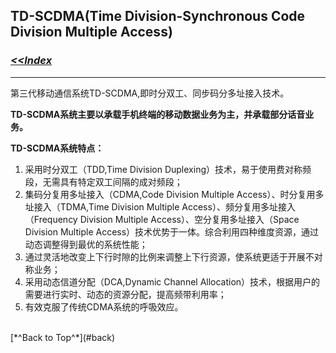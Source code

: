 ## <span id="back">TD-SCDMA(Time Division-Synchronous Code Division Multiple Access)</span> ##

### [*<<Index*](http://sheldonjie.github.io/)
----------

第三代移动通信系统TD-SCDMA,即时分双工、同步码分多址接入技术。

**TD-SCDMA系统主要以承载手机终端的移动数据业务为主，并承载部分话音业务。**

**TD-SCDMA系统特点：**

1. 采用时分双工（TDD,Time Division Duplexing）技术，易于使用费对称频段，无需具有特定双工间隔的成对频段；
1. 集码分复用多址接入（CDMA,Code Division Multiple Access）、时分复用多址接入（TDMA,Time Division Multiple Access）、频分复用多址接入（Frequency Division Multiple Access）、空分复用多址接入（Space Division Multiple Access）技术优势于一体。综合利用四种维度资源，通过动态调整得到最优的系统性能；
1. 通过灵活地改变上下行时隙的比例来调整上下行资源，使系统更适于开展不对称业务；
1. 采用动态信道分配（DCA,Dynamic Channel Allocation）技术，根据用户的需要进行实时、动态的资源分配，提高频带利用率；
1. 有效克服了传统CDMA系统的呼吸效应。



<br>
[*^Back to Top^*](#back)
